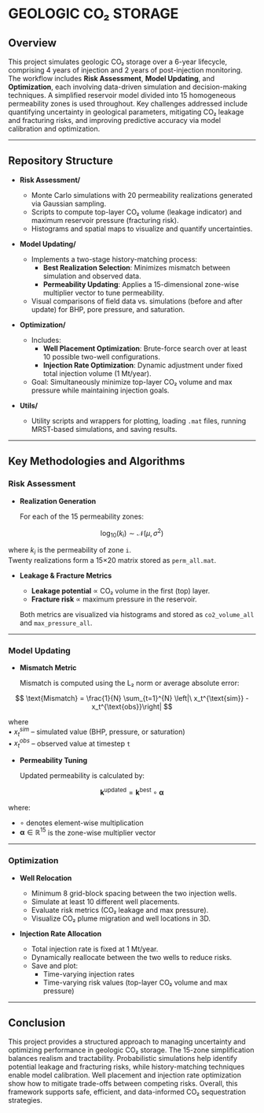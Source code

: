 # GEOLOGIC CO₂ STORAGE

## Overview
This project simulates geologic CO₂ storage over a 6-year lifecycle, comprising 4 years of injection and 2 years of post-injection monitoring. The workflow includes **Risk Assessment**, **Model Updating**, and **Optimization**, each involving data-driven simulation and decision-making techniques. A simplified reservoir model divided into 15 homogeneous permeability zones is used throughout. Key challenges addressed include quantifying uncertainty in geological parameters, mitigating CO₂ leakage and fracturing risks, and improving predictive accuracy via model calibration and optimization.

---

## Repository Structure

- **Risk Assessment/**
  - Monte Carlo simulations with 20 permeability realizations generated via Gaussian sampling.
  - Scripts to compute top-layer CO₂ volume (leakage indicator) and maximum reservoir pressure (fracturing risk).
  - Histograms and spatial maps to visualize and quantify uncertainties.

- **Model Updating/**
  - Implements a two-stage history-matching process:
    - **Best Realization Selection**: Minimizes mismatch between simulation and observed data.
    - **Permeability Updating**: Applies a 15-dimensional zone-wise multiplier vector to tune permeability.
  - Visual comparisons of field data vs. simulations (before and after update) for BHP, pore pressure, and saturation.

- **Optimization/**
  - Includes:
    - **Well Placement Optimization**: Brute-force search over at least 10 possible two-well configurations.
    - **Injection Rate Optimization**: Dynamic adjustment under fixed total injection volume (1 Mt/year).
  - Goal: Simultaneously minimize top-layer CO₂ volume and max pressure while maintaining injection goals.

- **Utils/**
  - Utility scripts and wrappers for plotting, loading `.mat` files, running MRST-based simulations, and saving results.

---

## Key Methodologies and Algorithms

### Risk Assessment

- **Realization Generation**

  For each of the 15 permeability zones:

$$
\log_{10}(k_i) \sim \mathcal{N}(\mu, \sigma^2)
$$

  where  $k_i$ is the permeability of zone `i`.  
  Twenty realizations form a 15×20 matrix stored as `perm_all.mat`.

- **Leakage & Fracture Metrics**

  - **Leakage potential** ∝ CO₂ volume in the first (top) layer.
  - **Fracture risk** ∝ maximum pressure in the reservoir.

  Both metrics are visualized via histograms and stored as `co2_volume_all` and `max_pressure_all`.

---

### Model Updating

- **Mismatch Metric**

  Mismatch is computed using the L₂ norm or average absolute error:

$$
\text{Mismatch} = \frac{1}{N} \sum_{t=1}^{N} \left|\ x_t^{\text{sim}} - x_t^{\text{obs}}\right|
$$

  
  where  
  • $x_t^{sim}$ – simulated value (BHP, pressure, or saturation)  
  • $x_t^{obs}$ – observed value at timestep `t`

- **Permeability Tuning**

  Updated permeability is calculated by:

$$
\mathbf{k}^{\text{updated}} = \mathbf{k}^{\text{best}} \circ \boldsymbol{\alpha}
$$

  where:
- $\circ$ denotes element-wise multiplication  
- $\boldsymbol{\alpha} \in \mathbb{R}^{15}$ is the zone-wise multiplier vector


---

### Optimization

- **Well Relocation**
  - Minimum 8 grid-block spacing between the two injection wells.
  - Simulate at least 10 different well placements.
  - Evaluate risk metrics (CO₂ leakage and max pressure).
  - Visualize CO₂ plume migration and well locations in 3D.

- **Injection Rate Allocation**
  - Total injection rate is fixed at 1 Mt/year.
  - Dynamically reallocate between the two wells to reduce risks.
  - Save and plot:
    - Time-varying injection rates
    - Time-varying risk values (top-layer CO₂ volume and max pressure)

---

## Conclusion

This project provides a structured approach to managing uncertainty and optimizing performance in geologic CO₂ storage. The 15-zone simplification balances realism and tractability. Probabilistic simulations help identify potential leakage and fracturing risks, while history-matching techniques enable model calibration. Well placement and injection rate optimization show how to mitigate trade-offs between competing risks. Overall, this framework supports safe, efficient, and data-informed CO₂ sequestration strategies.
